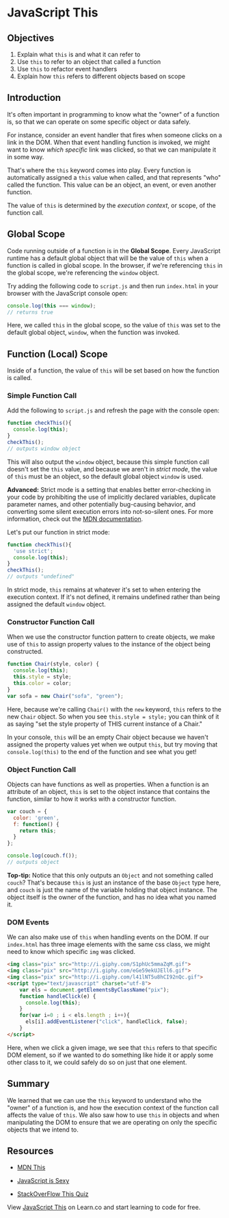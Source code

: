 # JavaScript This

## Objectives

1. Explain what `this` is and what it can refer to
2. Use `this` to refer to an object that called a function
3. Use `this` to refactor event handlers
4. Explain how `this` refers to different objects based on scope

## Introduction

It's often important in programming to know what the "owner" of a function is, so that we can operate on some specific object or data safely.

For instance, consider an event handler that fires when someone clicks
on a link in the DOM. When that event handling function is invoked,
we might want to know *which specific* link was clicked, so that we can
manipulate it in some way.

That's where the `this` keyword comes into play. Every function is
automatically assigned a `this` value when called, and that represents
"who" called the function. This value can be an object, an event, or
even another function.

The value of `this` is determined by the *execution context*, or scope, of the
function call.

## Global Scope

Code running outside of a function is in the **Global Scope**. Every JavaScript runtime has a default global object that will be the value of `this` when a function is called in global scope. In the browser, if we're referencing `this` in the global scope, we're referencing the `window` object.

Try adding the following code to `script.js` and then run `index.html`
in your browser with the JavaScript console open:

```js
console.log(this === window);
// returns true
```

Here, we called `this` in the global scope, so
the value of `this` was set to the default global object, `window`, when the
function was invoked.

## Function (Local) Scope

Inside of a function, the value of `this` will be set based on how the
function is called.

### Simple Function Call

Add the following to `script.js` and refresh the page with the console
open:

```js
function checkThis(){
  console.log(this);
}
checkThis();
// outputs window object
```

This will also output the `window` object, because this simple function
call doesn't set the `this` value, and because we aren't in *strict
mode*, the value of `this` must be an object, so the default global
object `window` is used.

**Advanced:** Strict mode is a setting that enables better error-checking in your code
by prohibiting the use of implicitly declared variables, duplicate
parameter names, and other potentially bug-causing behavior, and
converting some silent execution errors into not-so-silent ones. For
more information, check out the [MDN documentation](https://developer.mozilla.org/en-US/docs/Web/JavaScript/Reference/Strict_mode).

Let's put our function in strict mode:

```js
function checkThis(){
  'use strict';
  console.log(this);
}
checkThis();
// outputs "undefined"
```

In strict mode, `this` remains at whatever it's set to when entering the execution context. If it's not defined, it remains undefined rather than being assigned the default `window` object.

### Constructor Function Call

When we use the constructor function pattern to create objects, we make
use of `this` to assign property values to the instance of the object being constructed.

```js
function Chair(style, color) {
  console.log(this);
  this.style = style;
  this.color = color;
}
var sofa = new Chair("sofa", "green");
```

Here, because we're calling `Chair()` with the `new` keyword, `this`
refers to the new `Chair` object. So when you see `this.style = style;`
you can think of it as saying "set the style property of THIS current
instance of a Chair."

In your console, `this` will be an empty Chair
object because we haven't assigned the property values yet when we
output `this`, but try moving that `console.log(this)` to the end of the
function and see what you get!

### Object Function Call

Objects can have functions as well as properties. When a function is an attribute of an object, `this` is set to the object instance that contains the function, similar to how it works with a constructor function.


```js
var couch = {
  color: 'green',
  f: function() {
    return this;
  }
};

console.log(couch.f());
// outputs object
```

**Top-tip:** Notice that this only outputs an `Object` and not something called
`couch`? That's because `this` is just an instance of the base `Object`
type here, and `couch` is just the name of the variable holding that
object instance. The object itself is the owner of the function, and has
no idea what you named it.

### DOM Events

We can also make use of `this` when handling events on the DOM. If our
`index.html` has three image elements with the same css class, we might
need to know which specific `img` was clicked.

```html
<img class="pix" src="http://i.giphy.com/S1phUc5mmaZqM.gif">
<img class="pix" src="http://i.giphy.com/eGe59ekUJEll6.gif">
<img class="pix" src="http://i.giphy.com/l41lNT5u8hCI92nQc.gif">
<script type="text/javascript" charset="utf-8">
    var els = document.getElementsByClassName("pix");
    function handleClick(e) {
      console.log(this);
    }
    for(var i=0 ; i < els.length ; i++){
      els[i].addEventListener("click", handleClick, false);
    }
</script>
```

Here, when we click a given image, we see that `this` refers to that
specific DOM element, so if we wanted to do something like hide it or
apply some other class to it, we could safely do so on just that one
element.

## Summary

We learned that we can use the `this` keyword to understand who the
"owner" of a function is, and how the execution context of the function
call affects the value of `this`. We also saw how to use `this` in
objects and when manipulating the DOM to ensure that we are operating on
only the specific objects that we intend to.

## Resources

+ [MDN This](https://developer.mozilla.org/en-US/docs/Web/JavaScript/Reference/Operators/this)

+ [JavaScript is Sexy](http://javascriptissexy.com/understand-javascripts-this-with-clarity-and-master-it/)

+ [StackOverFlow This Quiz](http://stackoverflow.com/questions/3127429/how-does-the-this-keyword-work)

<p data-visibility='hidden'>View <a href='https://learn.co/lessons/js-this-readme' title='JavaScript This'>JavaScript This</a> on Learn.co and start learning to code for free.</p>
